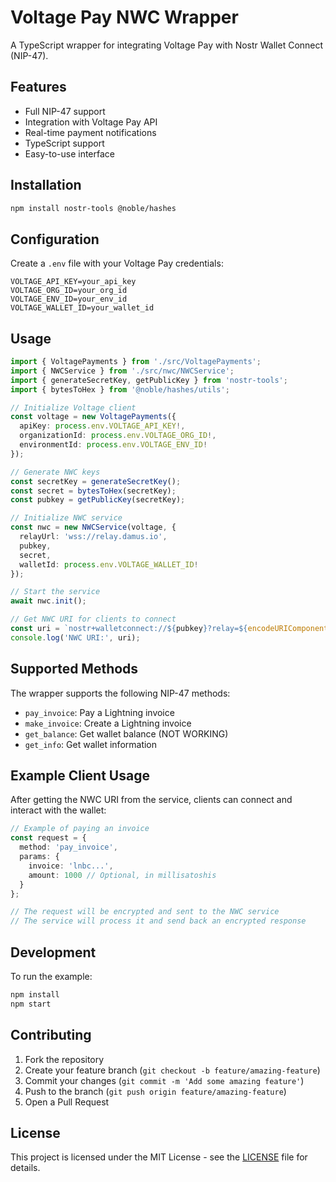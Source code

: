 # Voltage Pay NWC Wrapper

A TypeScript wrapper for integrating Voltage Pay with Nostr Wallet Connect (NIP-47).

## Features

- Full NIP-47 support
- Integration with Voltage Pay API
- Real-time payment notifications
- TypeScript support
- Easy-to-use interface

## Installation

```bash
npm install nostr-tools @noble/hashes
```

## Configuration

Create a `.env` file with your Voltage Pay credentials:

```env
VOLTAGE_API_KEY=your_api_key
VOLTAGE_ORG_ID=your_org_id
VOLTAGE_ENV_ID=your_env_id
VOLTAGE_WALLET_ID=your_wallet_id
```

## Usage

```typescript
import { VoltagePayments } from './src/VoltagePayments';
import { NWCService } from './src/nwc/NWCService';
import { generateSecretKey, getPublicKey } from 'nostr-tools';
import { bytesToHex } from '@noble/hashes/utils';

// Initialize Voltage client
const voltage = new VoltagePayments({
  apiKey: process.env.VOLTAGE_API_KEY!,
  organizationId: process.env.VOLTAGE_ORG_ID!,
  environmentId: process.env.VOLTAGE_ENV_ID!
});

// Generate NWC keys
const secretKey = generateSecretKey();
const secret = bytesToHex(secretKey);
const pubkey = getPublicKey(secretKey);

// Initialize NWC service
const nwc = new NWCService(voltage, {
  relayUrl: 'wss://relay.damus.io',
  pubkey,
  secret,
  walletId: process.env.VOLTAGE_WALLET_ID!
});

// Start the service
await nwc.init();

// Get NWC URI for clients to connect
const uri = `nostr+walletconnect://${pubkey}?relay=${encodeURIComponent('wss://relay.damus.io')}&secret=${secret}`;
console.log('NWC URI:', uri);
```

## Supported Methods

The wrapper supports the following NIP-47 methods:

- `pay_invoice`: Pay a Lightning invoice
- `make_invoice`: Create a Lightning invoice
- `get_balance`: Get wallet balance (NOT WORKING)
- `get_info`: Get wallet information

## Example Client Usage

After getting the NWC URI from the service, clients can connect and interact with the wallet:

```typescript
// Example of paying an invoice
const request = {
  method: 'pay_invoice',
  params: {
    invoice: 'lnbc...',
    amount: 1000 // Optional, in millisatoshis
  }
};

// The request will be encrypted and sent to the NWC service
// The service will process it and send back an encrypted response
```

## Development

To run the example:

```bash
npm install
npm start
```

## Contributing

1. Fork the repository
2. Create your feature branch (`git checkout -b feature/amazing-feature`)
3. Commit your changes (`git commit -m 'Add some amazing feature'`)
4. Push to the branch (`git push origin feature/amazing-feature`)
5. Open a Pull Request

## License

This project is licensed under the MIT License - see the [LICENSE](LICENSE) file for details.